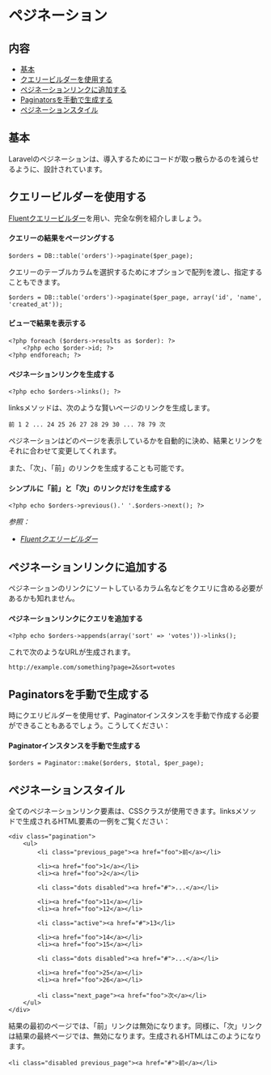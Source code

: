 # ペジネーション

## 内容

- [基本](#the-basics)
- [クエリービルダーを使用する](#using-the-query-builder)
- [ペジネーションリンクに追加する](#appending-to-pagination-links)
- [Paginatorsを手動で生成する](#creating-paginators-manually)
- [ペジネーションスタイル](#pagination-styling)

<a name="the-basics"></a>
## 基本

Laravelのペジネーションは、導入するためにコードが取っ散らかるのを減らせるように、設計されています。

<a name="using-the-query-builder"></a>
## クエリービルダーを使用する

[Fluentクエリービルダー](docs/database/fluent)を用い、完全な例を紹介しましょう。

#### クエリーの結果をページングする

	$orders = DB::table('orders')->paginate($per_page);

クエリーのテーブルカラムを選択するためにオプションで配列を渡し、指定することもできます。

	$orders = DB::table('orders')->paginate($per_page, array('id', 'name', 'created_at'));

#### ビューで結果を表示する

	<?php foreach ($orders->results as $order): ?>
		<?php echo $order->id; ?>
	<?php endforeach; ?>

#### ペジネーションリンクを生成する

	<?php echo $orders->links(); ?>

linksメソッドは、次のような賢いページのリンクを生成します。

	前 1 2 ... 24 25 26 27 28 29 30 ... 78 79 次

ペジネーションはどのページを表示しているかを自動的に決め、結果とリンクをそれに合わせて変更してくれます。

また、「次」、「前」のリンクを生成することも可能です。

#### シンプルに「前」と「次」のリンクだけを生成する

	<?php echo $orders->previous().' '.$orders->next(); ?>

*参照：*

- *[Fluentクエリービルダー](/docs/database/fluent)*

<a name="appending-to-pagination-links"></a>
## ペジネーションリンクに追加する

ペジネーションのリンクにソートしているカラム名などをクエリに含める必要があるかも知れません。

#### ペジネーションリンクにクエリを追加する

	<?php echo $orders->appends(array('sort' => 'votes'))->links();

これで次のようなURLが生成されます。

	http://example.com/something?page=2&sort=votes

<a name="creating-paginators-manually"></a>
## Paginatorsを手動で生成する

時にクエリビルダーを使用せず、Paginatorインスタンスを手動で作成する必要ができることもあるでしょう。こうしてください：

#### Paginatorインスタンスを手動で生成する

	$orders = Paginator::make($orders, $total, $per_page);

<a name="pagination-styling"></a>
## ペジネーションスタイル

全てのペジネーションリンク要素は、CSSクラスが使用できます。linksメソッドで生成されるHTML要素の一例をご覧ください：

	<div class="pagination">
		<ul>
			<li class="previous_page"><a href="foo">前</a></li>

			<li><a href="foo">1</a></li>
			<li><a href="foo">2</a></li>

			<li class="dots disabled"><a href="#">...</a></li>

			<li><a href="foo">11</a></li>
			<li><a href="foo">12</a></li>

			<li class="active"><a href="#">13</li>

			<li><a href="foo">14</a></li>
			<li><a href="foo">15</a></li>

			<li class="dots disabled"><a href="#">...</a></li>

			<li><a href="foo">25</a></li>
			<li><a href="foo">26</a></li>

			<li class="next_page"><a href="foo">次</a></li>
		</ul>
	</div>

結果の最初のページでは、「前」リンクは無効になります。同様に、「次」リンクは結果の最終ページでは、無効になります。生成されるHTMLはこのようになります。

	<li class="disabled previous_page"><a href="#">前</a></li>
